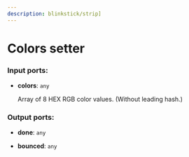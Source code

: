```yaml
---
description: blinkstick/strip]
---
```


# Colors setter

### Input ports:

* __colors__: `any`

    Array of 8 HEX RGB color values. (Without leading hash.)

### Output ports:

* __done__: `any`


* __bounced__: `any`

